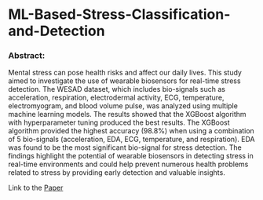 # ML-Based-Stress-Classification-and-Detection
### **Abstract:** 
Mental stress can pose health risks and affect our daily lives. This study aimed to investigate the use of wearable biosensors for real-time stress detection. The WESAD dataset, which includes bio-signals such as acceleration, respiration, electrodermal activity, ECG, temperature, electromyogram, and blood volume pulse, was analyzed using multiple machine learning models. The results showed that the XGBoost algorithm with hyperparameter tuning produced the best results. The XGBoost algorithm provided the highest accuracy (98.8%) when using a combination of 5 bio-signals (acceleration, EDA, ECG, temperature, and respiration). EDA was found to be the most significant bio-signal for stress detection. The findings highlight the potential of wearable biosensors in detecting stress in real-time environments and could help prevent numerous health problems related to stress by providing early detection and valuable insights.

Link  to  the [Paper](https://drive.google.com/file/d/1RaV8g67h3eC-HIlkBZ38MyH2CDUk9DA5/view?usp=sharing)
